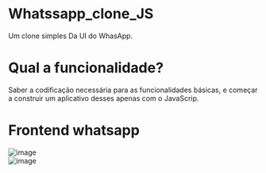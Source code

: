 # Whatssapp_clone_JS
Um clone simples Da UI do WhasApp.

# Qual a funcionalidade?
Saber a codificação necessária para as funcionalidades básicas, e começar a construir um aplicativo desses apenas com o JavaScrip.


# Frontend whatsapp
![image](https://user-images.githubusercontent.com/32625973/163736676-b64e6967-9af1-4bef-b2bc-b12ba74d3636.png)
<br/>
![image](https://user-images.githubusercontent.com/32625973/163736692-36f2a6b7-b414-4aa7-a337-ac627d807b27.png)
